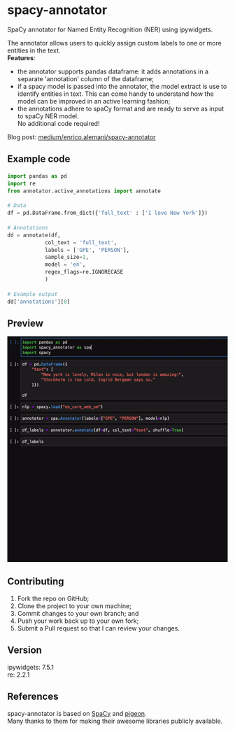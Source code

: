 # spacy-annotator
SpaCy annotator for Named Entity Recognition (NER) using ipywidgets.

The annotator allows users to quickly assign custom labels to one or more entities in the text.   
**Features**:
* the annotator supports pandas dataframe: it adds annotations in a separate 'annotation' column of the dataframe;   
* if a spacy model is passed into the annotator, the model extract is use to identify entities in text. This can come handy to understand how the model can be improved in an active learning fashion; 
* the annotations adhere to spaCy format and are ready to serve as input to spaCy NER model.   
No additional code required!

Blog post: [medium/enrico.alemani/spacy-annotator](https://medium.com/@enrico.alemani/how-to-create-training-data-for-spacy-ner-models-using-ipywidgets-c4aa71bf61a2)

## Example code
```python
import pandas as pd
import re
from annotator.active_annotations import annotate

# Data
df = pd.DataFrame.from_dict({'full_text' : ['I love New York']})

# Annotations
dd = annotate(df,
            col_text = 'full_text',
            labels = ['GPE', 'PERSON'],
            sample_size=1,
            model = 'en',
            regex_flags=re.IGNORECASE
            )

# Example output
dd['annotations'][0]
```

## Preview
![spacy-annotator demo](demo/spacy-annotator_demo.gif)

## Contributing
1. Fork the repo on GitHub;
2. Clone the project to your own machine;
3. Commit changes to your own branch; and
4. Push your work back up to your own fork;
5. Submit a Pull request so that I can review your changes.

## Version
ipywidgets: 7.5.1   
re: 2.2.1

## References
spacy-annotator is based on [SpaCy](https://spacy.io/) and [pigeon](https://github.com/agermanidis/pigeon).   
Many thanks to them for making their awesome libraries publicly available.
